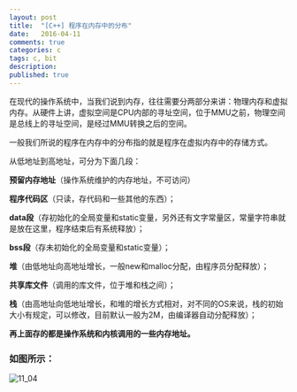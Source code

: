 ```yaml
---
layout: post
title:  "[C++] 程序在内存中的分布"
date:   2016-04-11
comments: true
categories: c
tags: c, bit
description:
published: true
---
```



在现代的操作系统中，当我们说到内存，往往需要分两部分来讲：物理内存和虚拟内存。从硬件上讲，虚拟空间是CPU内部的寻址空间，位于MMU之前，物理空间是总线上的寻址空间，是经过MMU转换之后的空间。

一般我们所说的程序在内存中的分布指的就是程序在虚拟内存中的存储方式。

从低地址到高地址，可分为下面几段：

**预留内存地址**（操作系统维护的内存地址，不可访问）

**程序代码区**（只读，存代码和一些其他的东西）；

**data段**（存初始化的全局变量和static变量，另外还有文字常量区，常量字符串就是放在这里，程序结束后有系统释放）；

**bss段**（存未初始化的全局变量和static变量）；

**堆**（由低地址向高地址增长，一般new和malloc分配，由程序员分配释放）；

**共享库文件**（调用的库文件，位于堆和栈之间）；

**栈**（由高地址向低地址增长，和堆的增长方式相对，对不同的OS来说，栈的初始大小有规定，可以修改，目前默认一般为2M，由编译器自动分配释放）；

**再上面存的都是操作系统和内核调用的一些内存地址。**

### 如图所示：

<img src="{{ site.url }}/images/201604/11_04.png" alt="11_04" />
